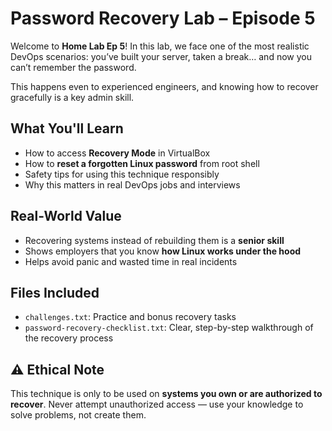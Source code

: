 # Password Recovery Lab – Episode 5

Welcome to **Home Lab Ep 5**! In this lab, we face one of the most realistic DevOps scenarios: you’ve built your server, taken a break… and now you can’t remember the password.

This happens even to experienced engineers, and knowing how to recover gracefully is a key admin skill.

##  What You'll Learn

- How to access **Recovery Mode** in VirtualBox
- How to **reset a forgotten Linux password** from root shell
- Safety tips for using this technique responsibly
- Why this matters in real DevOps jobs and interviews

##  Real-World Value

- Recovering systems instead of rebuilding them is a **senior skill**
- Shows employers that you know **how Linux works under the hood**
- Helps avoid panic and wasted time in real incidents

##  Files Included

- `challenges.txt`: Practice and bonus recovery tasks
- `password-recovery-checklist.txt`: Clear, step-by-step walkthrough of the recovery process

## ⚠️ Ethical Note

This technique is only to be used on **systems you own or are authorized to recover**. Never attempt unauthorized access — use your knowledge to solve problems, not create them.
